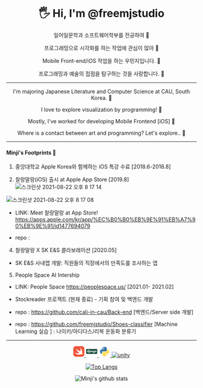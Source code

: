 

<div align=center><h1> 🖐️ Hi, I'm @freemjstudio </h1></div>
<div align=center>
  
일어일문학과 소프트웨어학부를 전공하여 🏫 

프로그래밍으로 시각화를 하는 작업에 관심이 많아 👀 
  
Mobile Front-end/iOS 작업을 하는 우민지입니다. 📱
  
프로그래밍과 예술의 접점을 탐구하는 것을 사랑합니다. 🎨

 ---
  
I'm majoring Japanese Literature and Computer Science at CAU, South Korea. 🏫 
  
I love to explore visualization by programming! 👀 
  
Mostly, I've worked for developing Mobile Frontend [iOS] 📱
  
Where is a contact between art and programming? Let's explore..  🎨
 
</div>
 
 ---

#### Minji's Footprints 👣

1. 중앙대학교 Apple Korea와 함께하는 iOS 특강 수료 [2018.6-2018.8]
   
   
2. 찰랑말랑(iOS) 출시 at Apple App Store [2019.8]
  ![스크린샷 2021-08-22 오후 8 17 14](https://user-images.githubusercontent.com/41604678/130353203-3a9be9ea-a001-4fd6-b715-7be042c23f01.png)
  
  ![스크린샷 2021-08-22 오후 8 17 08](https://user-images.githubusercontent.com/41604678/130353210-148d1060-fe03-4e44-9924-ff80e176661a.png)

 
 
  * LINK: Meet 찰랑말랑 at App Store!   https://apps.apple.com/kr/app/%EC%B0%B0%EB%9E%91%EB%A7%90%EB%9E%91/id1477694079

  * repo :



4. 찰랑말랑 X SK E&S 콜라보레이션 [2020.05]
  
  * SK E&S 사내앱 개발: 직원들의 직장에서의 만족도를 조사하는 앱
   
   
5. People Space AI Intership


  * LINK: People Space https://peoplespace.us/ [2021.01- 2021.02]
   
  * Stockreader 프로젝트 (현재 종료) - 기획 참여 및 백엔드 개발 
   
  * repo : https://github.com/cali-in-cau/Back-end  [백엔드/Server side 개발]

  * repo : https://github.com/freemjstudio/Shoes-classifier [Machine Learning 실습 ] : 나이키/아디다스/리복 운동화 분류기
  

<div align=center>
 

 
  
</div>
 
---

<div align= center>
  
  
  
<a href="https://developer.apple.com/swift/" target="_blank"> <img src="https://raw.githubusercontent.com/devicons/devicon/master/icons/swift/swift-original.svg" alt="swift" width="30" height="30"/> </a> 
 <a href="https://www.djangoproject.com/" target="_blank"> <img src="https://raw.githubusercontent.com/devicons/devicon/master/icons/django/django-original.svg" alt="django" width="30" height="30"/>  <a href="https://www.python.org" target="_blank">
<img src="https://raw.githubusercontent.com/devicons/devicon/master/icons/python/python-original.svg" alt="python" width="30" height="30"/> </a> <a href="https://unity.com/" target="_blank"> <img src="https://www.vectorlogo.zone/logos/unity3d/unity3d-icon.svg" alt="unity" width="30" height="30"/> </a>


  
[![Top Langs](https://github-readme-stats.vercel.app/api/top-langs/?username=freemjstudio&layout=compact&theme=dracula)](https://github.com/metleeha)

![Minji's github stats](https://github-readme-stats.vercel.app/api?username=freemjstudio&show_icons=true&theme=radical)

   </div>
 
